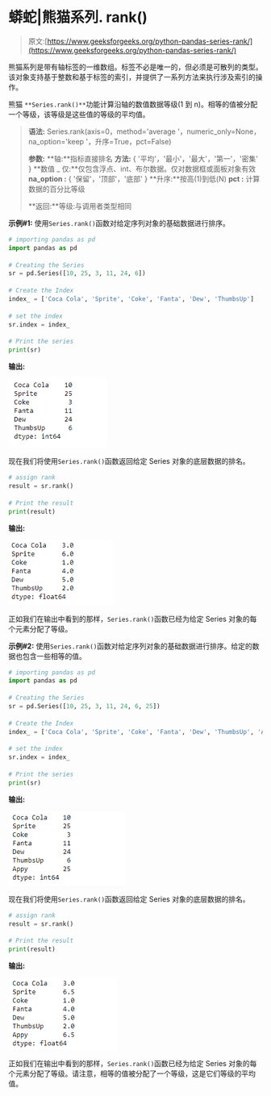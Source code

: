 # 蟒蛇|熊猫系列. rank()

> 原文:[https://www.geeksforgeeks.org/python-pandas-series-rank/](https://www.geeksforgeeks.org/python-pandas-series-rank/)

熊猫系列是带有轴标签的一维数组。标签不必是唯一的，但必须是可散列的类型。该对象支持基于整数和基于标签的索引，并提供了一系列方法来执行涉及索引的操作。

熊猫 `**Series.rank()**`功能计算沿轴的数值数据等级(1 到 n)。相等的值被分配一个等级，该等级是这些值的等级的平均值。

> **语法:** Series.rank(axis=0，method='average '，numeric_only=None，na_option='keep '，升序=True，pct=False)
> 
> **参数:**
> **轴:**指标直接排名
> **方法:** { '平均'，'最小'，'最大'，'第一'，'密集' }
> **数值 _ 仅:**仅包含浮点、int、布尔数据。仅对数据框或面板对象有效
> **na_option :** { '保留'，'顶部'，'底部' }
> **升序:**按高(1)到低(N)
> **pct :** 计算数据的百分比等级
> 
> **返回:**等级:与调用者类型相同

**示例#1:** 使用`Series.rank()`函数对给定序列对象的基础数据进行排序。

```py
# importing pandas as pd
import pandas as pd

# Creating the Series
sr = pd.Series([10, 25, 3, 11, 24, 6])

# Create the Index
index_ = ['Coca Cola', 'Sprite', 'Coke', 'Fanta', 'Dew', 'ThumbsUp']

# set the index
sr.index = index_

# Print the series
print(sr)
```

**输出:**

![](img/dab04769c1239f7411b50876f1fa5e58.png)

现在我们将使用`Series.rank()`函数返回给定 Series 对象的底层数据的排名。

```py
# assign rank
result = sr.rank()

# Print the result
print(result)
```

**输出:**

![](img/9bea90b4a3617d653b74d35e33d874fe.png)

正如我们在输出中看到的那样，`Series.rank()`函数已经为给定 Series 对象的每个元素分配了等级。

**示例#2:** 使用`Series.rank()`函数对给定序列对象的基础数据进行排序。给定的数据也包含一些相等的值。

```py
# importing pandas as pd
import pandas as pd

# Creating the Series
sr = pd.Series([10, 25, 3, 11, 24, 6, 25])

# Create the Index
index_ = ['Coca Cola', 'Sprite', 'Coke', 'Fanta', 'Dew', 'ThumbsUp', 'Appy']

# set the index
sr.index = index_

# Print the series
print(sr)
```

**输出:**

![](img/782d331480600fa93c7def06c1e4a5a1.png)

现在我们将使用`Series.rank()`函数返回给定 Series 对象的底层数据的排名。

```py
# assign rank
result = sr.rank()

# Print the result
print(result)
```

**输出:**

![](img/abf444604c4dd4f8e52d33cde934e414.png)

正如我们在输出中看到的那样，`Series.rank()`函数已经为给定 Series 对象的每个元素分配了等级。请注意，相等的值被分配了一个等级，这是它们等级的平均值。